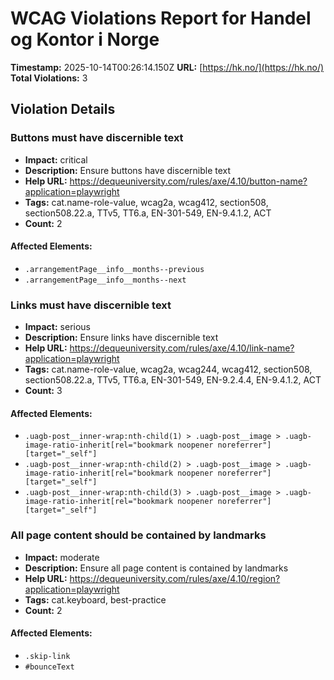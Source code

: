 # WCAG Violations Report for Handel og Kontor i Norge

**Timestamp:** 2025-10-14T00:26:14.150Z
**URL:** [https://hk.no/](https://hk.no/)
**Total Violations:** 3

## Violation Details

### Buttons must have discernible text

- **Impact:** critical
- **Description:** Ensure buttons have discernible text
- **Help URL:** https://dequeuniversity.com/rules/axe/4.10/button-name?application=playwright
- **Tags:** cat.name-role-value, wcag2a, wcag412, section508, section508.22.a, TTv5, TT6.a, EN-301-549, EN-9.4.1.2, ACT
- **Count:** 2

#### Affected Elements:

- `.arrangementPage__info__months--previous`
- `.arrangementPage__info__months--next`

### Links must have discernible text

- **Impact:** serious
- **Description:** Ensure links have discernible text
- **Help URL:** https://dequeuniversity.com/rules/axe/4.10/link-name?application=playwright
- **Tags:** cat.name-role-value, wcag2a, wcag244, wcag412, section508, section508.22.a, TTv5, TT6.a, EN-301-549, EN-9.2.4.4, EN-9.4.1.2, ACT
- **Count:** 3

#### Affected Elements:

- `.uagb-post__inner-wrap:nth-child(1) > .uagb-post__image > .uagb-image-ratio-inherit[rel="bookmark noopener noreferrer"][target="_self"]`
- `.uagb-post__inner-wrap:nth-child(2) > .uagb-post__image > .uagb-image-ratio-inherit[rel="bookmark noopener noreferrer"][target="_self"]`
- `.uagb-post__inner-wrap:nth-child(3) > .uagb-post__image > .uagb-image-ratio-inherit[rel="bookmark noopener noreferrer"][target="_self"]`

### All page content should be contained by landmarks

- **Impact:** moderate
- **Description:** Ensure all page content is contained by landmarks
- **Help URL:** https://dequeuniversity.com/rules/axe/4.10/region?application=playwright
- **Tags:** cat.keyboard, best-practice
- **Count:** 2

#### Affected Elements:

- `.skip-link`
- `#bounceText`
